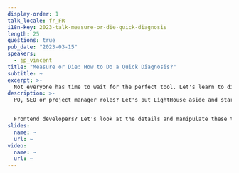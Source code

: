 ```yaml
---
display-order: 1
talk_locale: fr_FR
i18n-key: 2023-talk-measure-or-die-quick-diagnosis
length: 25
questions: true
pub_date: "2023-03-15"
speakers:
  - jp_vincent
title: "Measure or Die: How to Do a Quick Diagnosis?"
subtitle: ~
excerpt: >-
  Not everyone has time to wait for the perfect tool. Let's learn to diagnose with the tools we have at hand.
description: >-
  PO, SEO or project manager roles? Let's put LightHouse aside and start with more precise tools to guide your developers and judge output performance. At this level, calibrating Webpagetest or Chrome DevTools and reading them carefully will allow you to have realistic project management.


  Frontend developers? Let's look at the details and manipulate these two expert tools. Bonus for heavy JS applications: tools and methods to lighten the frontend.
slides:
  name: ~
  url: ~
video:
  name: ~
  url: ~
---
```

